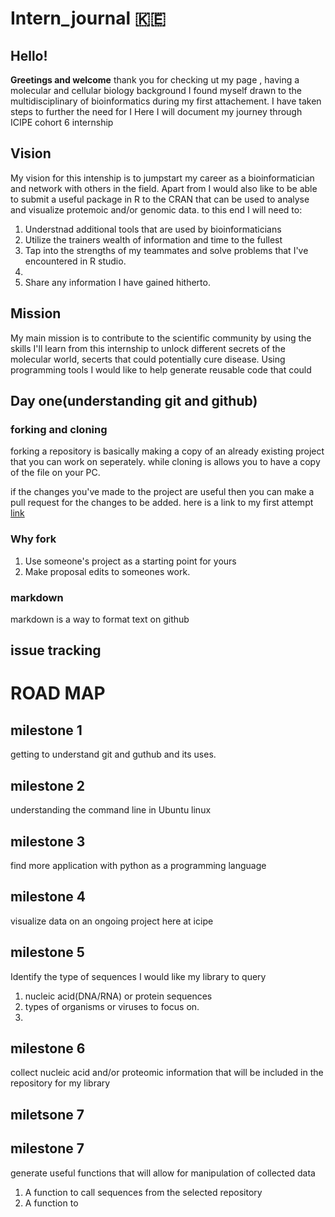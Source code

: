 # __Intern_journal__  :kenya:

## __Hello!__

__Greetings and welcome__  thank you for checking ut my page , having a molecular and cellular biology background I found myself drawn to the multidisciplinary of bioinformatics during my first attachement. I have taken steps to further the need for  I  Here I will document my journey through ICIPE cohort 6 internship

## Vision

My vision for this intenship is to jumpstart my career as a bioinformatician and network with others in the field. Apart from I would also like to be able to submit a useful package in R to the CRAN that can be used to analyse and visualize protemoic and/or genomic data. to this end I will need to:

1. Understnad additional tools that are used by bioinformaticians
2. Utilize the trainers wealth of information and time to the fullest
3. Tap into the strengths of my teammates and solve problems that I've encountered in R studio.
4. 
5. Share any information I have gained hitherto.

## __Mission__

My main mission is to contribute to the scientific community by using the skills I'll learn from this internship to unlock different secrets of the molecular world, secerts that could potentially cure disease. Using programming tools I would like to help generate reusable code that could  

## Day one(understanding git and github)

### forking and cloning
forking a repository is basically making a copy of an already existing project that you can work on seperately. while cloning is allows you to have a copy of the file on your PC.

if the changes you've made to the project are useful then you can make a pull request for the changes to be added. here is a link to my first attempt [link][1]

[1]:https://github.com/Mattcreates25/MyFirstFork

### Why fork  

1. Use someone's project as a starting point for yours
2. Make proposal edits to someones work.

### markdown

markdown is a way to format text  on github

## issue tracking 


# __ROAD MAP__

## __milestone 1__
getting to understand git and guthub and its uses.


## __milestone 2__
understanding the command line in Ubuntu linux

## __milestone 3__
find more application with python as a programming language

## __milestone 4__
visualize data on an ongoing project here at icipe

## __milestone 5__ 

Identify the type of sequences I would like my library to query 

1. nucleic acid(DNA/RNA) or protein sequences
2. types of organisms or viruses to focus on.
3. 

## __milestone 6__
collect nucleic acid and/or proteomic information that will be included in the repository for my library

## __miletsone 7__


## __milestone 7__
generate useful functions that will allow for manipulation of collected data
1. A function to call sequences from the selected repository
2. A function to 
